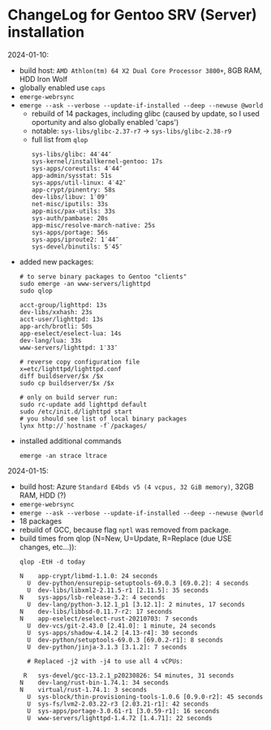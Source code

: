 # ChangeLog for Gentoo SRV (Server) installation

2024-01-10:
* build host: `AMD Athlon(tm) 64 X2 Dual Core Processor 3800+`, 8GB RAM, HDD Iron Wolf
* globally enabled use `caps`
* `emerge-webrsync`
* `emerge --ask --verbose --update-if-installed --deep --newuse @world`
  - rebuild of 14 packages, including glibc (caused by update, so I used oportunity
    and also globally enabled 'caps')
  - notable: `sys-libs/glibc-2.37-r7` ->  `sys-libs/glibc-2.38-r9`
  - full list from `qlop`
    ```
    sys-libs/glibc: 44′44″
    sys-kernel/installkernel-gentoo: 17s
    sys-apps/coreutils: 4′44″
    app-admin/sysstat: 51s
    sys-apps/util-linux: 4′42″
    app-crypt/pinentry: 58s
    dev-libs/libuv: 1′09″
    net-misc/iputils: 33s
    app-misc/pax-utils: 33s
    sys-auth/pambase: 20s
    app-misc/resolve-march-native: 25s
    sys-apps/portage: 56s
    sys-apps/iproute2: 1′44″
    sys-devel/binutils: 5′45″
    ``` 
* added new packages:
  ```shell
  # to serve binary packages to Gentoo "clients"
  sudo emerge -an www-servers/lighttpd
  sudo qlop

  acct-group/lighttpd: 13s
  dev-libs/xxhash: 23s
  acct-user/lighttpd: 13s
  app-arch/brotli: 50s
  app-eselect/eselect-lua: 14s
  dev-lang/lua: 33s
  www-servers/lighttpd: 1′33″

  # reverse copy configuration file
  x=etc/lighttpd/lighttpd.conf
  diff buildserver/$x /$x
  sudo cp buildserver/$x /$x

  # only on build server run:
  sudo rc-update add lighttpd default
  sudo /etc/init.d/lighttpd start
  # you should see list of local binary packages
  lynx http://`hostname -f`/packages/
  ```
* installed additional commands
  ```shell
  emerge -an strace ltrace
  ```

2024-01-15:
* build host: Azure `Standard E4bds v5 (4 vcpus, 32 GiB memory)`, 32GB RAM, HDD (?)
* `emerge-webrsync`
* `emerge --ask --verbose --update-if-installed --deep --newuse @world`
* 18 packages
* rebuild of GCC, because flag `nptl` was removed from package.
* build times from qlop (N=New, U=Update, R=Replace (due USE changes, etc...)):
  ```
  qlop -EtH -d today

  N    app-crypt/libmd-1.1.0: 24 seconds
    U  dev-python/ensurepip-setuptools-69.0.3 [69.0.2]: 4 seconds
    U  dev-libs/libxml2-2.11.5-r1 [2.11.5]: 35 seconds
  N    sys-apps/lsb-release-3.2: 4 seconds
    U  dev-lang/python-3.12.1_p1 [3.12.1]: 2 minutes, 17 seconds
  N    dev-libs/libbsd-0.11.7-r2: 17 seconds
  N    app-eselect/eselect-rust-20210703: 7 seconds
    U  dev-vcs/git-2.43.0 [2.41.0]: 1 minute, 24 seconds
    U  sys-apps/shadow-4.14.2 [4.13-r4]: 30 seconds
    U  dev-python/setuptools-69.0.3 [69.0.2-r1]: 8 seconds
    U  dev-python/jinja-3.1.3 [3.1.2]: 7 seconds
  
    # Replaced -j2 with -j4 to use all 4 vCPUs:
  
   R   sys-devel/gcc-13.2.1_p20230826: 54 minutes, 31 seconds
  N    dev-lang/rust-bin-1.74.1: 34 seconds
  N    virtual/rust-1.74.1: 3 seconds
    U  sys-block/thin-provisioning-tools-1.0.6 [0.9.0-r2]: 45 seconds
    U  sys-fs/lvm2-2.03.22-r3 [2.03.21-r1]: 42 seconds
    U  sys-apps/portage-3.0.61-r1 [3.0.59-r1]: 16 seconds
    U  www-servers/lighttpd-1.4.72 [1.4.71]: 22 seconds
  ```


